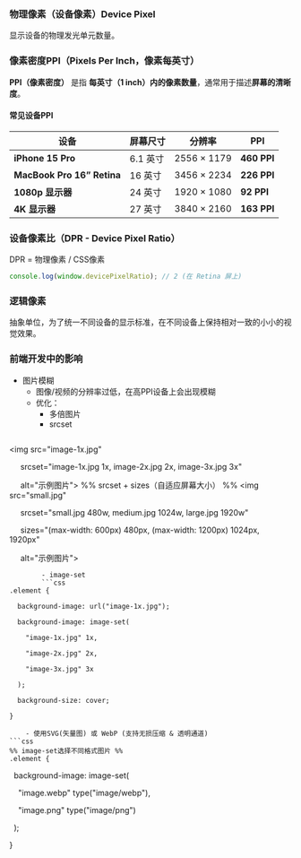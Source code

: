 ### 物理像素（设备像素）**Device Pixel**
显示设备的物理发光单元数量。


### 像素密度**PPI（Pixels Per Inch，像素每英寸）**
**PPI（像素密度）** 是指 **每英寸（1 inch）内的像素数量**，通常用于描述**屏幕的清晰度**。

#### 常见设备PPI

| **设备**                     | **屏幕尺寸** | **分辨率**     | **PPI**     |
| -------------------------- | -------- | ----------- | ----------- |
| **iPhone 15 Pro**          | 6.1 英寸   | 2556 × 1179 | **460 PPI** |
| **MacBook Pro 16” Retina** | 16 英寸    | 3456 × 2234 | **226 PPI** |
| **1080p 显示器**              | 24 英寸    | 1920 × 1080 | **92 PPI**  |
| **4K 显示器**                 | 27 英寸    | 3840 × 2160 | **163 PPI** |

### **设备像素比（DPR - Device Pixel Ratio）**
DPR = 物理像素 / CSS像素
```javascript
console.log(window.devicePixelRatio); // 2 (在 Retina 屏上)
```

### 逻辑像素
抽象单位，为了统一不同设备的显示标准，在不同设备上保持相对一致的小小的视觉效果。

### 前端开发中的影响
- 图片模糊
	- 图像/视频的分辨率过低，在高PPI设备上会出现模糊
	- 优化：
		- 多倍图片
		- srcset
		```html
<img src="image-1x.jpg" 

     srcset="image-1x.jpg 1x, image-2x.jpg 2x, image-3x.jpg 3x" 

     alt="示例图片">
%% srcset + sizes（自适应屏幕大小） %%
<img src="small.jpg" 

     srcset="small.jpg 480w, medium.jpg 1024w, large.jpg 1920w"

     sizes="(max-width: 600px) 480px, (max-width: 1200px) 1024px, 1920px"

     alt="示例图片">
```
		- image-set
		```css
.element {

  background-image: url("image-1x.jpg");

  background-image: image-set(

    "image-1x.jpg" 1x,

    "image-2x.jpg" 2x,

    "image-3x.jpg" 3x

  );

  background-size: cover;

}
```
		- 使用SVG(矢量图) 或 WebP (支持无损压缩 & 透明通道)
	```css
	%% image-set选择不同格式图片 %%
	.element {

  background-image: image-set(

    "image.webp" type("image/webp"),

    "image.png" type("image/png")

  );

}
```


